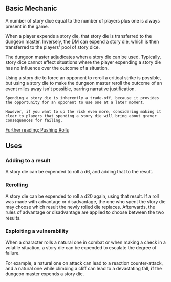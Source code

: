 ## Basic Mechanic
A number of story dice equal to the number of players plus one is always present in the game.

When a player expends a story die, that story die is transferred to the dungeon master. Inversely, the DM can expend a story die, which is then transferred to the players' pool of story dice.

The dungeon master adjudicates when a story die can be used. Typically, story dice cannot effect situations where the player expending a story die has no influence over the outcome of a situation.

Using a story die to force an opponent to reroll a critical strike is possible, but using a story die to make the dungeon master reroll the outcome of an event miles away isn't possible, barring narrative justification.

```note
Spending a story die is inherently a trade-off, because it provides the opportunity for an opponent to use one at a later moment.

However, if you want to up the risk even more, considering making it clear to players that spending a story die will bring about graver consequences for failing.
```
<figcaption><a data-href="Pushing rolls" href="Pushing rolls" class="internal-link" target="_blank" rel="noopener">Further reading: Pushing Rolls</a></figcaption>

## Uses
### Adding to a result
A story die can be expended to roll a d6, and adding that to the result.
### Rerolling
A story die can be expended to roll a d20 again, using that result. If a roll was made with advantage or disadvantage, the one who spent the story die may choose which result the newly rolled die replaces. Afterwards, the rules of advantage or disadvantage are applied to choose between the two results. 

### Exploiting a vulnerability
When a character rolls a natural one in combat or when making a check in a volatile situation, a story die can be expended to escalate the degree of failure.

For example, a natural one on attack can lead to a reaction counter-attack, and a natural one while climbing a cliff can lead to a devastating fall, **if** the dungeon master expends a story die.
